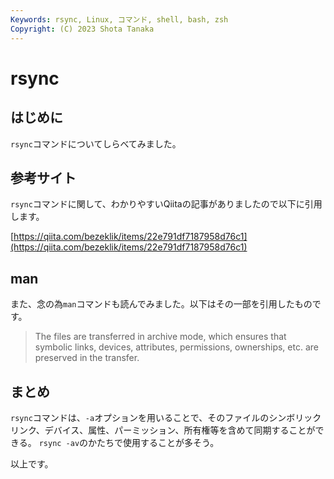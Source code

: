 ```yaml
---
Keywords: rsync, Linux, コマンド, shell, bash, zsh
Copyright: (C) 2023 Shota Tanaka
---
```


# rsync

## はじめに

`rsync`コマンドについてしらべてみました。

## 参考サイト
`rsync`コマンドに関して、わかりやすいQiitaの記事がありましたので以下に引用します。

[https://qiita.com/bezeklik/items/22e791df7187958d76c1](https://qiita.com/bezeklik/items/22e791df7187958d76c1)

## man
また、念の為`man`コマンドも読んでみました。以下はその一部を引用したものです。
> The files are transferred in archive mode, which ensures that symbolic links, devices, attributes, permissions, ownerships, etc. are preserved in the transfer.

## まとめ

`rsync`コマンドは、`-a`オプションを用いることで、そのファイルのシンボリックリンク、デバイス、属性、パーミッション、所有権等を含めて同期することができる。
`rsync -av`のかたちで使用することが多そう。

以上です。
